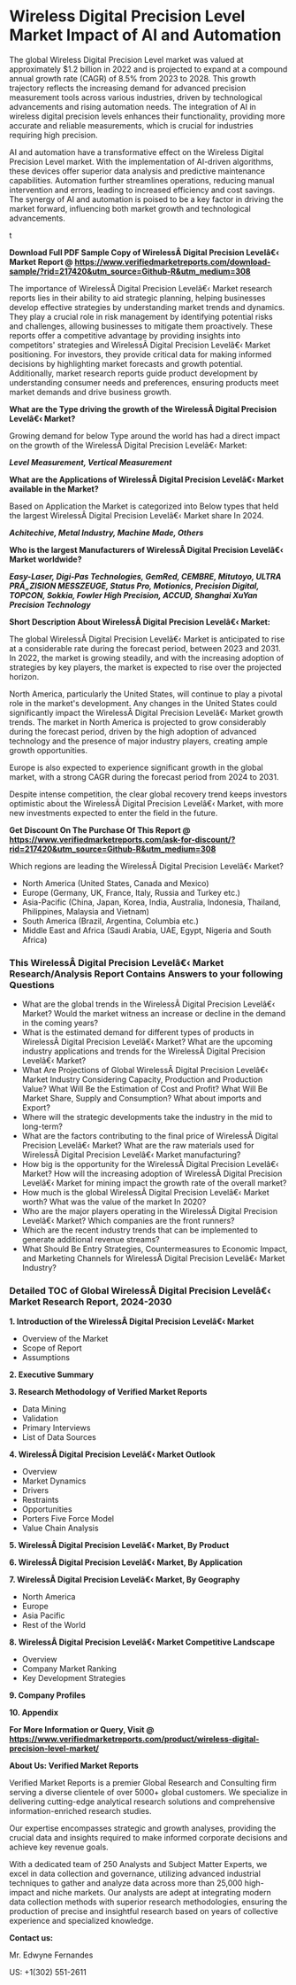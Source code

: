 <meta name="title" content="Global Wireless Digital Precision Level Market Impact of AI and Automation"><meta name="description" content="The global Wireless Digital Precision Level market was valued at approximately $1.2 billion in 2022 and is projected to expand at a compound annual growth rate (CAGR) "><meta name="title" content="Wireless Digital Precision Level Market Size, Share, Scope, Trends, Growth, Opportunities, Analysis, Forecast"><h1>Wireless Digital Precision Level Market Impact of AI and Automation</h1><p>The global Wireless Digital Precision Level market was valued at approximately $1.2 billion in 2022 and is projected to expand at a compound annual growth rate (CAGR) of 8.5% from 2023 to 2028. This growth trajectory reflects the increasing demand for advanced precision measurement tools across various industries, driven by technological advancements and rising automation needs. The integration of AI in wireless digital precision levels enhances their functionality, providing more accurate and reliable measurements, which is crucial for industries requiring high precision.</p><p>AI and automation have a transformative effect on the Wireless Digital Precision Level market. With the implementation of AI-driven algorithms, these devices offer superior data analysis and predictive maintenance capabilities. Automation further streamlines operations, reducing manual intervention and errors, leading to increased efficiency and cost savings. The synergy of AI and automation is poised to be a key factor in driving the market forward, influencing both market growth and technological advancements.</p>t</p><p id="" class=""><strong>Download Full PDF Sample Copy of WirelessÂ Digital Precision Levelâ€‹ Market Report @ <a href="https://www.verifiedmarketreports.com/download-sample/?rid=217420&utm_source=Github-R&utm_medium=308" target="_blank">https://www.verifiedmarketreports.com/download-sample/?rid=217420&utm_source=Github-R&utm_medium=308</a></strong></p><p>The importance of&nbsp;WirelessÂ Digital Precision Levelâ€‹ Market research reports lies in their ability to aid strategic planning, helping businesses develop effective strategies by understanding market trends and dynamics. They play a crucial role in risk management by identifying potential risks and challenges, allowing businesses to mitigate them proactively. These reports offer a competitive advantage by providing insights into competitors' strategies and WirelessÂ Digital Precision Levelâ€‹ Market positioning. For investors, they provide critical data for making informed decisions by highlighting market forecasts and growth potential. Additionally, market research reports guide product development by understanding consumer needs and preferences, ensuring products meet market demands and drive business growth.</p><p><strong>What are the&nbsp;Type driving the growth of the WirelessÂ Digital Precision Levelâ€‹ Market?</strong></p><p id="" class="">Growing demand for below Type around the world has had a direct impact on the growth of the WirelessÂ Digital Precision Levelâ€‹ Market:</p><em><strong>Level Measurement, Vertical Measurement</strong></em></p><strong>What are the&nbsp;Applications&nbsp;of WirelessÂ Digital Precision Levelâ€‹ Market available in the Market?</strong></p><p id="" class="">Based on Application the Market is categorized into Below types that held the largest WirelessÂ Digital Precision Levelâ€‹ Market share In 2024.</p><em><strong>Achitechive, Metal Industry, Machine Made, Others</strong></em></p><strong>Who is the largest Manufacturers of WirelessÂ Digital Precision Levelâ€‹ Market worldwide?</strong></p><p><em><strong>Easy-Laser, Digi-Pas Technologies, GemRed, CEMBRE, Mitutoyo, ULTRA PRÃ„ZISION MESSZEUGE, Status Pro, Motionics, Precision Digital, TOPCON, Sokkia, Fowler High Precision, ACCUD, Shanghai XuYan Precision Technology</strong></em></p><p id="" class=""><strong>Short Description About WirelessÂ Digital Precision Levelâ€‹ Market:</strong></p><p>The global WirelessÂ Digital Precision Levelâ€‹ Market is anticipated to rise at a considerable rate during the forecast period, between 2023 and 2031. In 2022, the market is growing steadily, and with the increasing adoption of strategies by key players, the market is expected to rise over the projected horizon.</p><p>North America, particularly the United States, will continue to play a pivotal role in the market's development. Any changes in the United States could significantly impact the WirelessÂ Digital Precision Levelâ€‹ Market growth trends. The market in North America is projected to grow considerably during the forecast period, driven by the high adoption of advanced technology and the presence of major industry players, creating ample growth opportunities.</p><p>Europe is also expected to experience significant growth in the global market, with a strong CAGR during the forecast period from 2024 to 2031.</p><p>Despite intense competition, the clear global recovery trend keeps investors optimistic about the WirelessÂ Digital Precision Levelâ€‹ Market, with more new investments expected to enter the field in the future.</p><p id="" class=""><strong>Get Discount On The Purchase Of This Report @ <a href="https://www.verifiedmarketreports.com/ask-for-discount/?rid=217420&utm_source=Github-R&utm_medium=308" target="_blank">https://www.verifiedmarketreports.com/ask-for-discount/?rid=217420&utm_source=Github-R&utm_medium=308</a></strong></p>Which regions are leading the WirelessÂ Digital Precision Levelâ€‹ Market?</p><ul><li>North America (United States, Canada and Mexico)</li><li>Europe (Germany, UK, France, Italy, Russia and Turkey etc.)</li><li>Asia-Pacific (China, Japan, Korea, India, Australia, Indonesia, Thailand, Philippines, Malaysia and Vietnam)</li><li>South America (Brazil, Argentina, Columbia etc.)</li><li>Middle East and Africa (Saudi Arabia, UAE, Egypt, Nigeria and South Africa)</li></ul><h3 id="" class="">This WirelessÂ Digital Precision Levelâ€‹ Market Research/Analysis Report Contains Answers to your following Questions</h3><ul><li>What are the global trends in the WirelessÂ Digital Precision Levelâ€‹ Market? Would the market witness an increase or decline in the demand in the coming years?</li><li>What is the estimated demand for different types of products in WirelessÂ Digital Precision Levelâ€‹ Market? What are the upcoming industry applications and trends for the WirelessÂ Digital Precision Levelâ€‹ Market?</li><li>What Are Projections of Global WirelessÂ Digital Precision Levelâ€‹ Market Industry Considering Capacity, Production and Production Value? What Will Be the Estimation of Cost and Profit? What Will Be Market Share, Supply and Consumption? What about imports and Export?</li><li>Where will the strategic developments take the industry in the mid to long-term?</li><li>What are the factors contributing to the final price of WirelessÂ Digital Precision Levelâ€‹ Market? What are the raw materials used for WirelessÂ Digital Precision Levelâ€‹ Market manufacturing?</li><li>How big is the opportunity for the WirelessÂ Digital Precision Levelâ€‹ Market? How will the increasing adoption of WirelessÂ Digital Precision Levelâ€‹ Market for mining impact the growth rate of the overall market?</li><li>How much is the global WirelessÂ Digital Precision Levelâ€‹ Market worth? What was the value of the market In 2020?</li><li>Who are the major players operating in the WirelessÂ Digital Precision Levelâ€‹ Market? Which companies are the front runners?</li><li>Which are the recent industry trends that can be implemented to generate additional revenue streams?</li><li>What Should Be Entry Strategies, Countermeasures to Economic Impact, and Marketing Channels for WirelessÂ Digital Precision Levelâ€‹ Market Industry?</li></ul><h3 id="" class="">Detailed TOC of Global WirelessÂ Digital Precision Levelâ€‹ Market Research Report, 2024-2030</h3><p id="" class=""><strong>1. Introduction of the WirelessÂ Digital Precision Levelâ€‹ Market</strong></p><ul><li>Overview of the Market</li><li>Scope of Report</li><li>Assumptions</li></ul><p id="" class=""><strong>2. Executive Summary</strong></p><p id="" class=""><strong>3. Research Methodology of Verified Market Reports</strong></p><ul><li>Data Mining</li><li>Validation</li><li>Primary Interviews</li><li>List of Data Sources</li></ul><p id="" class=""><strong>4. WirelessÂ Digital Precision Levelâ€‹ Market Outlook</strong></p><ul><li>Overview</li><li>Market Dynamics</li><li>Drivers</li><li>Restraints</li><li>Opportunities</li><li>Porters Five Force Model</li><li>Value Chain Analysis</li></ul><p id="" class=""><strong>5. WirelessÂ Digital Precision Levelâ€‹ Market, By Product</strong></p><p id="" class=""><strong>6. WirelessÂ Digital Precision Levelâ€‹ Market, By Application</strong></p><p id="" class=""><strong>7. WirelessÂ Digital Precision Levelâ€‹ Market, By Geography</strong></p><ul><li>North America</li><li>Europe</li><li>Asia Pacific</li><li>Rest of the World</li></ul><p id="" class=""><strong>8. WirelessÂ Digital Precision Levelâ€‹ Market Competitive Landscape</strong></p><ul><li>Overview</li><li>Company Market Ranking</li><li>Key Development Strategies</li></ul><p id="" class=""><strong>9. Company Profiles</strong></p><p id="" class=""><strong>10. Appendix</strong></p><p id="" class=""><strong>For More Information or Query, Visit @ <a href="https://www.verifiedmarketreports.com/product/wireless-digital-precision-level-market/" target="_blank">https://www.verifiedmarketreports.com/product/wireless-digital-precision-level-market/</a></strong></p><p id="" class=""><strong>About Us: Verified Market Reports</strong></p><p id="" class="">Verified Market Reports is a premier Global Research and Consulting firm serving a diverse clientele of over 5000+ global customers. We specialize in delivering cutting-edge analytical research solutions and comprehensive information-enriched research studies.</p><p id="" class="">Our expertise encompasses strategic and growth analyses, providing the crucial data and insights required to make informed corporate decisions and achieve key revenue goals.</p><p id="" class="">With a dedicated team of 250 Analysts and Subject Matter Experts, we excel in data collection and governance, utilizing advanced industrial techniques to gather and analyze data across more than 25,000 high-impact and niche markets. Our analysts are adept at integrating modern data collection methods with superior research methodologies, ensuring the production of precise and insightful research based on years of collective experience and specialized knowledge.</p><p id="" class=""><strong>Contact us:</strong></p><p id="" class="">Mr. Edwyne Fernandes</p><p id="" class="">US: +1(302) 551-2611</p>